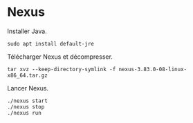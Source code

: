 
# Nexus

Installer Java.

```
sudo apt install default-jre
```

Télécharger Nexus et décompresser.

```
tar xvz --keep-directory-symlink -f nexus-3.83.0-08-linux-x86_64.tar.gz
```

Lancer Nexus.

```
./nexus start
./nexus stop
./nexus run
```

